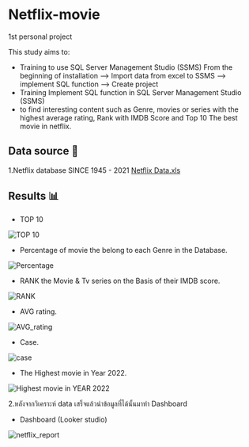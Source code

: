 # Netflix-movie
1st personal project

This study aims to:

- Training to use SQL Server Management Studio (SSMS) From the beginning of installation --> Import data from excel to SSMS --> implement SQL function --> Create project 
- Training Implement SQL function in SQL Server Management Studio (SSMS) 
- to find interesting content such as Genre, movies or series with the highest average rating, Rank with IMDB Score and Top 10 The best movie in netflix.

## Data source 📁

1.Netflix database SINCE 1945 - 2021 [Netflix Data.xls](https://github.com/kwatcharapong2543/Netflix-movie/files/14229613/Netflix.Data.xls)

## Results 📊


- TOP 10

![TOP 10](https://github.com/kwatcharapong2543/Netflix-movie/assets/158846091/36c7927d-8b02-4a32-af2a-3184b6ec1865)


- Percentage of movie the belong to each Genre in the Database.

![Percentage](https://github.com/kwatcharapong2543/Netflix-movie/assets/158846091/3ca27f81-a619-4f60-8e3d-603679d3e35b)


- RANK the Movie & Tv series on the Basis of their IMDB score.

![RANK](https://github.com/kwatcharapong2543/Netflix-movie/assets/158846091/eed7c564-b7d1-47eb-aa88-9de57074692c)


- AVG rating.

![AVG_rating](https://github.com/kwatcharapong2543/Netflix-movie/assets/158846091/e25e82bf-877b-43e1-8803-fd8b1a1e3198)


- Case.

![case](https://github.com/kwatcharapong2543/Netflix-movie/assets/158846091/2df5a7cf-995e-47d0-b822-a836e2222b39)


- The Highest movie in Year 2022.

![Highest movie in YEAR 2022](https://github.com/kwatcharapong2543/Netflix-movie/assets/158846091/b89f45e0-70b3-4cb7-9b96-32f01e9fef22)

2.หลังจากวิเคราะห์ data เสร็จแล้วนำข้อมูลที่ได้นั้นมาทำ Dashboard
- Dashboard (Looker studio)

![netflix_report](https://github.com/kwatcharapong2543/Netflix-movie/assets/158846091/9cb5796b-f1e9-4e27-92a6-affb86a8b6b4)





